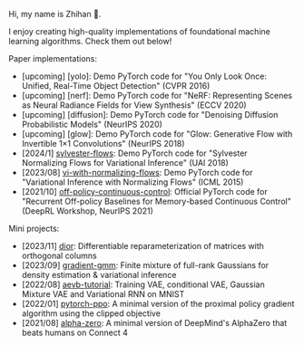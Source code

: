 
<!--

![下载的副本](https://github.com/zhihanyang2022/zhihanyang2022/assets/43589364/34c1461c-d01c-41d9-98e3-166f29601505)

(An autumn photo of Carleton College)

-->

<!--

### Projects

Image:

- [cnnvis](https://github.com/zhihanyang2022/cnnvis): A Python library for visualizing convolutional neural networks.
- [gender-audio-classification](https://github.com/zhihanyang2022/gender_audio_classification): A speaker gender classifier. MFC feature engineering and a pre-trained ResNet-50. GradCAM interpretation.

Sequence:

- [super_mario_as_a_string](https://github.com/zhihanyang2022/super_mario_as_a_string): Replication of Super Mario as a String: Platformer Level Generation Via LSTMs. Written in Python using Keras.
- [min-char-seq2seq](https://github.com/zhihanyang2022/min-char-seq2seq): Minimal character-level seq2seq in PyTorch for learners.

Reinforcement learning / Planning / Control:

- [alpha-zero](https://github.com/zhihanyang2022/alpha-zero): Minimal AlphaZero in PyTorch, trained on Connect4.
- [classic-rl](https://github.com/zhihanyang2022/classic_rl): A modular implementation of tabular RL algorithms. I used this codebase to write a few blog posts at https://zhihanyang2022.github.io/rl during Summer 2020.
- [off-policy-continuous-control](https://github.com/zhihanyang2022/off-policy-continuous-control): [DeepRL Workshop, NeurIPS-21] Recurrent Off-policy Baselines for Memory-based Continuous Control (RDPG, RTD3 and RSAC)
- [pytorch-a2c](https://github.com/zhihanyang2022/pytorch-a2c): Synchronous n-step advantage actor-critic (A2C) with self-imitation learning in PyTorch.
- [pytorch-ppo](https://github.com/zhihanyang2022/pytorch-ppo): Minimal proximal policy gradient (clipped version) in PyTorch.
- [d4rl-evaluations](https://github.com/zhihanyang2022/d4rl_evaluations/tree/main/results_analysis): Reproducing performance of offline reinforcement learning algorithms like behavior cloning, BCQ, BEAR and CQL on halfcheetah-v1.

More probability-theoretic models:

- [tmixfit](https://github.com/zhihanyang2022/tmixfit): Fast Expectation Maximization for Student-t mixture models in PyTorch.
- [pytorch-wgan](https://github.com/zhihanyang2022/pytorch-wgan): Minimal WGAN in PyTorch, trained on 1d datasets (with GIF animation).
- [aevb-tutorial](https://github.com/zhihanyang2022/aevb-tutorial): Minimal VAE, Conditional VAE (CVAE), Gaussian Mixture VAE (GMVAE) and Variational RNN (VRNN) in PyTorch, trained on MNIST.
- [bayesian-mixture-of-gaussians](https://github.com/zhihanyang2022/bayesian-mixture-of-gaussians): NumPy implementation of Coordinate Ascent Variational Inference for the Bayesian mixture of Gaussians model (Section 10.2 of Bishop's PRML).
- [lgcp-mcmc]: Fitting a log-Gaussian Cox process (LGCP) using MCMC.
- [lda]: Latent Dirichlet allocation

Bayesian inference:

- [r-bayesian-multinomial-logreg](https://github.com/zhihanyang2022/r-bayesian-multinomial-logreg): Bayesian multinomial logistic regression implemented in R with runjags for MCMC

Independent studies:

- [deep-bayes-summer2022](https://github.com/zhihanyang2022/deep-bayes-summer2022): Slides and notes of Bayesian + Deep Learning paper read during Summer 2022

 -->

<!-- - [pytorch-vae](https://github.com/zhihanyang2022/pytorch-vae): Unbelievably minimal variational autoencoder using torch.distributions, trained on MNIST. -->

<!-- ### Spare-time interests

- Writing, e.g., old [blog](https://zhihanyang2022.github.io/rl) on classic algorithms in Sutton & Barto
- Reading great (text-) books on machine learning theory, deep learning, reinforcement learning
- Understanding and reproducing papers, and writing high-quality software on Github

### Books that I like a lot

- Machine Learning: A Probabilistic Perspective by Kevin Murphy
- Lost Connections by Johann Hari

- [upcoming] [barf](https://github.com/zhihanyang2022/barf): Unofficial PyTorch code for "BARF: Bundle-Adjusting Neural Radiance Fields" (ICCV 21)

 -->

Hi, my name is Zhihan 👋.

I enjoy creating high-quality implementations of foundational machine learning algorithms. Check them out below!

Paper implementations:

- [upcoming] [yolo]: Demo PyTorch code for "You Only Look Once: Unified, Real-Time Object Detection" (CVPR 2016)
- [upcoming] [nerf]: Demo PyTorch code for "NeRF: Representing Scenes as Neural Radiance Fields for View Synthesis" (ECCV 2020)
- [upcoming] [diffusion]: Demo PyTorch code for "Denoising Diffusion Probabilistic Models" (NeurIPS 2020)
- [upcoming] [glow]: Demo PyTorch code for "Glow: Generative Flow with Invertible 1×1 Convolutions" (NeurIPS 2018)
- [2024/1] [sylvester-flows](https://github.com/zhihanyang2022/sylvester-flows): Demo PyTorch code for "Sylvester Normalizing Flows for Variational Inference" (UAI 2018)
- [2023/08] [vi-with-normalizing-flows](https://github.com/zhihanyang2022/vi-with-normalizing-flows):  Demo PyTorch code for "Variational Inference with Normalizing Flows" (ICML 2015)
- [2021/10] [off-policy-continuous-control](https://github.com/zhihanyang2022/off-policy-continuous-control): Official PyTorch code for "Recurrent Off-policy Baselines for Memory-based Continuous Control" (DeepRL Workshop, NeurIPS 2021)

Mini projects:

- [2023/11] [dior](https://github.com/zhihanyang2022/dior): Differentiable reparameterization of matrices with orthogonal columns
- [2023/09] [gradient-gmm](https://github.com/zhihanyang2022/gradient-gmm): Finite mixture of full-rank Gaussians for density estimation & variational inference
- [2022/08] [aevb-tutorial](https://github.com/zhihanyang2022/aevb-tutorial): Training VAE, conditional VAE, Gaussian Mixture VAE and Variational RNN on MNIST
- [2022/01] [pytorch-ppo](https://github.com/zhihanyang2022/pytorch-ppo): A minimal version of the proximal policy gradient algorithm using the clipped objective
- [2021/08] [alpha-zero](https://github.com/zhihanyang2022/alpha-zero): A minimal version of DeepMind's AlphaZero that beats humans on Connect 4

<!--

### About me

- Name: Zhihan Yang (Yang Zhi-Han in papers)
- Pronouns: he/him/his
- Undergrad major: Mathematics & Statistics (double major), also took quite a few cores and electives in CS
- Undergrad institution: Carleton College @ Northfield, Minnesota, USA

-->
